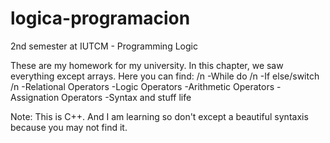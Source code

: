 # logica-programacion
2nd semester at IUTCM - Programming Logic

These are my homework for my university. In this chapter, we saw everything except arrays. 
Here you can find: /n
-While do /n
-If else/switch /n
-Relational Operators
-Logic Operators
-Arithmetic Operators
-Assignation Operators
-Syntax and stuff life

Note: This is C++. And I am learning so don't except a beautiful syntaxis because you may not find it.
